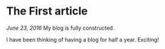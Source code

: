 # The First article

*June 23, 2016* My blog is fully constructed.

I have been thinking of having a blog for half a year. Exciting!
